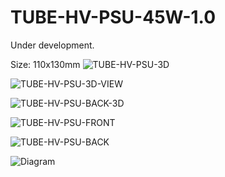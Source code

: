 # TUBE-HV-PSU-45W-1.0

Under development.

Size: 110x130mm
![TUBE-HV-PSU-3D](https://github.com/user-attachments/assets/0c6f0f80-2e74-4bf9-a8bf-ec191b98817a)

![TUBE-HV-PSU-3D-VIEW](https://github.com/user-attachments/assets/efa557bf-8764-475a-bd9a-0da71d2fa071)

![TUBE-HV-PSU-BACK-3D](https://github.com/user-attachments/assets/8c281a6f-2ca2-4460-902f-4d697105fc3e)

![TUBE-HV-PSU-FRONT](https://github.com/user-attachments/assets/55ce5ce6-c698-4e31-9ee8-6a3e419d81b8)

![TUBE-HV-PSU-BACK](https://github.com/user-attachments/assets/9422df84-f08b-420d-8d47-11519640a9f9)

![Diagram](https://github.com/user-attachments/assets/2193585c-dea9-4eca-8916-e2d955cb6a84)
